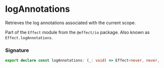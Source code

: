 # logAnnotations

Retrieves the log annotations associated with the current scope.

Part of the `Effect` module from the `@effect/io` package. Also known as `Effect.logAnnotations`.

### Signature

```typescript
export declare const logAnnotations: (_: void) => Effect<never, never, HashMap.HashMap<string, string>>
```

